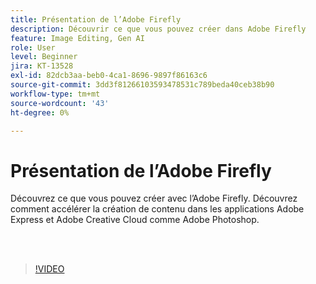 ```yaml
---
title: Présentation de l’Adobe Firefly
description: Découvrir ce que vous pouvez créer dans Adobe Firefly
feature: Image Editing, Gen AI
role: User
level: Beginner
jira: KT-13528
exl-id: 82dcb3aa-beb0-4ca1-8696-9897f86163c6
source-git-commit: 3dd3f81266103593478531c789beda40ceb38b90
workflow-type: tm+mt
source-wordcount: '43'
ht-degree: 0%

---
```


# Présentation de l’Adobe Firefly

Découvrez ce que vous pouvez créer avec l’Adobe Firefly. Découvrez comment accélérer la création de contenu dans les applications Adobe Express et Adobe Creative Cloud comme Adobe Photoshop.

<br> 

>[!VIDEO](https://video.tv.adobe.com/v/3420929?quality=12&learn=on&hidetitle=true)
